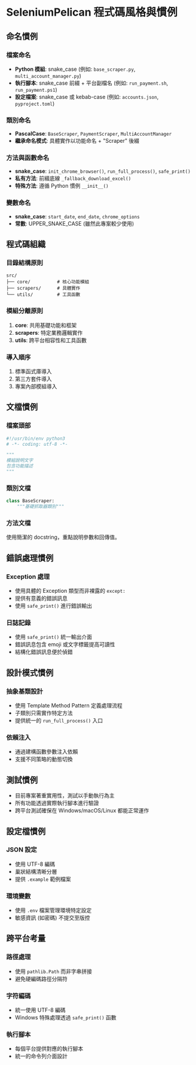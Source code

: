 # SeleniumPelican 程式碼風格與慣例

## 命名慣例

### 檔案命名
- **Python 模組**: snake_case (例如: `base_scraper.py`, `multi_account_manager.py`)
- **執行腳本**: snake_case 前綴 + 平台副檔名 (例如: `run_payment.sh`, `run_payment.ps1`)
- **設定檔案**: snake_case 或 kebab-case (例如: `accounts.json`, `pyproject.toml`)

### 類別命名
- **PascalCase**: `BaseScraper`, `PaymentScraper`, `MultiAccountManager`
- **繼承命名模式**: 具體實作以功能命名 + "Scraper" 後綴

### 方法與函數命名
- **snake_case**: `init_chrome_browser()`, `run_full_process()`, `safe_print()`
- **私有方法**: 前綴底線 `_fallback_download_excel()`
- **特殊方法**: 遵循 Python 慣例 `__init__()`

### 變數命名
- **snake_case**: `start_date`, `end_date`, `chrome_options`
- **常數**: UPPER_SNAKE_CASE (雖然此專案較少使用)

## 程式碼組織

### 目錄結構原則
```
src/
├── core/          # 核心功能模組
├── scrapers/      # 具體實作
└── utils/         # 工具函數
```

### 模組分離原則
1. **core**: 共用基礎功能和框架
2. **scrapers**: 特定業務邏輯實作
3. **utils**: 跨平台相容性和工具函數

### 導入順序
1. 標準函式庫導入
2. 第三方套件導入
3. 專案內部模組導入

## 文檔慣例

### 檔案頭部
```python
#!/usr/bin/env python3
# -*- coding: utf-8 -*-

"""
模組說明文字
包含功能描述
"""
```

### 類別文檔
```python
class BaseScraper:
    """基礎抓取器類別"""
```

### 方法文檔
使用簡潔的 docstring，重點說明參數和回傳值。

## 錯誤處理慣例

### Exception 處理
- 使用具體的 Exception 類型而非裸露的 `except:`
- 提供有意義的錯誤訊息
- 使用 `safe_print()` 進行錯誤輸出

### 日誌記錄
- 使用 `safe_print()` 統一輸出介面
- 錯誤訊息包含 emoji 或文字標籤提高可讀性
- 結構化錯誤訊息便於偵錯

## 設計模式慣例

### 抽象基類設計
- 使用 Template Method Pattern 定義處理流程
- 子類別只需實作特定方法
- 提供統一的 `run_full_process()` 入口

### 依賴注入
- 通過建構函數參數注入依賴
- 支援不同策略的動態切換

## 測試慣例
- 目前專案著重實用性，測試以手動執行為主
- 所有功能透過實際執行腳本進行驗證
- 跨平台測試確保在 Windows/macOS/Linux 都能正常運作

## 設定檔慣例

### JSON 設定
- 使用 UTF-8 編碼
- 巢狀結構清晰分層
- 提供 `.example` 範例檔案

### 環境變數
- 使用 `.env` 檔案管理環境特定設定
- 敏感資訊 (如密碼) 不提交至版控

## 跨平台考量

### 路徑處理
- 使用 `pathlib.Path` 而非字串拼接
- 避免硬編碼路徑分隔符

### 字符編碼
- 統一使用 UTF-8 編碼
- Windows 特殊處理透過 `safe_print()` 函數

### 執行腳本
- 每個平台提供對應的執行腳本
- 統一的命令列介面設計